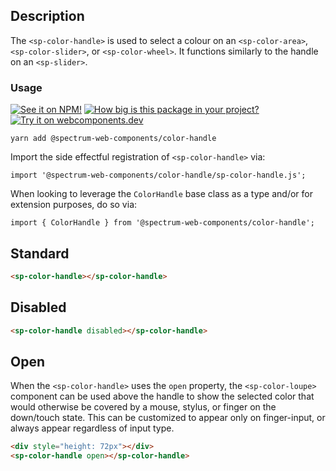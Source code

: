 ## Description

The `<sp-color-handle>` is used to select a colour on an `<sp-color-area>`, `<sp-color-slider>`, or `<sp-color-wheel>`. It functions similarly to the handle on an `<sp-slider>`.

### Usage

[![See it on NPM!](https://img.shields.io/npm/v/@spectrum-web-components/color-handle?style=for-the-badge)](https://www.npmjs.com/package/@spectrum-web-components/color-handle)
[![How big is this package in your project?](https://img.shields.io/bundlephobia/minzip/@spectrum-web-components/color-handle?style=for-the-badge)](https://bundlephobia.com/result?p=@spectrum-web-components/color-handle)
[![Try it on webcomponents.dev](https://img.shields.io/badge/Try%20it%20on-webcomponents.dev-green?style=for-the-badge)](https://webcomponents.dev/edit/collection/fO75441E1Q5ZlI0e9pgq/crxLSSCXLFPpmUsM6GJQ/src/index.ts)

```
yarn add @spectrum-web-components/color-handle
```

Import the side effectful registration of `<sp-color-handle>` via:

```
import '@spectrum-web-components/color-handle/sp-color-handle.js';
```

When looking to leverage the `ColorHandle` base class as a type and/or for extension purposes, do so via:

```
import { ColorHandle } from '@spectrum-web-components/color-handle';
```

## Standard

```html
<sp-color-handle></sp-color-handle>
```

## Disabled

```html
<sp-color-handle disabled></sp-color-handle>
```

## Open

When the `<sp-color-handle>` uses the `open` property, the `<sp-color-loupe>` component can be used above the handle to show the selected color that would otherwise be covered by a mouse, stylus, or finger on the down/touch state. This can be customized to appear only on finger-input, or always appear regardless of input type.

```html
<div style="height: 72px"></div>
<sp-color-handle open></sp-color-handle>
```
